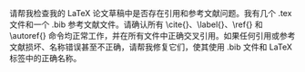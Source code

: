 请帮我检查我的 LaTeX 论文草稿中是否存在引用和参考文献问题。我有几个 .tex 文件和一个 .bib 参考文献文件。请确认所有 \cite{}、\label{}、\ref{} 和 \autoref{} 命令均正常工作，并在所有文件中正确交叉引用。如果任何引用或参考文献损坏、名称错误甚至不正确，请帮我修复它们，使其使用 .bib 文件和 LaTeX 标签中的正确名称。